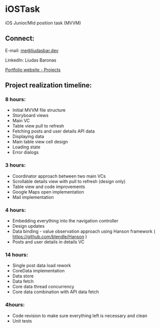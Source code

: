 # iOSTask
iOS Junior/Mid position task (MVVM)



## Connect:

E-mail: me@liudasbar.dev

LinkedIn: Liudas Baronas

[Portfolio website - Projects](https://liudasbar.dev)



## Project realization timeline:

### 8 hours:

- Initial MVVM file structure
- Storyboard views
- Main VC
- Table view pull to refresh
- Fetching posts and user details API data
- Displaying data
- Main table view cell design
- Loading state
- Error dialogs

### 3 hours:

- Coordinator approach between two main VCs
- Scrollable details view with pull to refresh (design only)
- Table view and code improvements
- Google Maps open implementation
- Mail implementation

### 4 hours:

- Embedding everything into the navigation controller
- Design updates
- Data binding - value observation approach using Hanson framework ( https://github.com/blendle/Hanson )
- Posts and user details in details VC

### 14 hours:

- Single post data load rework
- CoreData implementation
- Data store
- Data fetch
- Core data thread concurrency
- Core data combination with API data fetch

### 4hours:

- Code revision to make sure everything left is necessary and clean
- Unit tests
